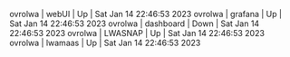 ovrolwa | webUI | Up | Sat Jan 14 22:46:53 2023
ovrolwa | grafana | Up | Sat Jan 14 22:46:53 2023
ovrolwa | dashboard | Down | Sat Jan 14 22:46:53 2023
ovrolwa | LWASNAP | Up | Sat Jan 14 22:46:53 2023
ovrolwa | lwamaas | Up | Sat Jan 14 22:46:53 2023

